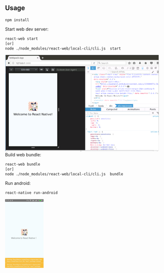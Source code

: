 ## Usage

```
npm install
```

Start web dev server:
```
react-web start
[or]
node ./node_modules/react-web/local-cli/cli.js  start
```
![react-web-bundle](https://github.com/phypor/react-web-demo/blob/master/images/react-web-bundle.PNG)
Build web bundle:
```
react-web bundle 
[or]
node ./node_modules/react-web/local-cli/cli.js  bundle
```

Run android:
```
react-native run-android
```
<img src="https://github.com/phypor/react-web-demo/blob/master/images/react-web-android.jpg" width="25%" height="25%" />
